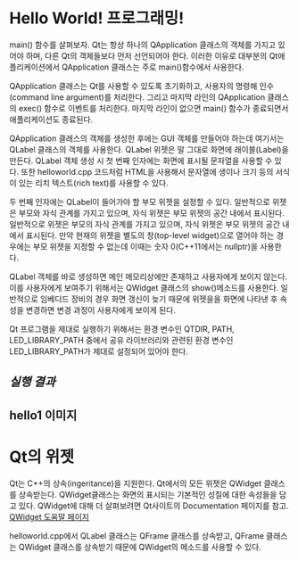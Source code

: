 # Hello World! 프로그래밍!

main() 함수를 살펴보자. Qt는 항상 하나의 QApplication 클래스의 객체를 가지고 있어야 하며, 다른 Qt의 객체들보다 먼저 선언되어야 한다. 이러한 이유로 대부분의 Qt애플리케이션에서 QApplication 클래스는 주로 main()함수에서 사용한다.

QApplication 클래스는 Qt를 사용할 수 있도록 초기화하고, 사용자의 명령해 인수(command line argument)를 처리한다. 그리고 마지막 라인의 QApplication 클래스의 exec() 함수로 이벤트를 처리한다. 마지막 라인이 없으면 main() 함수가 종료되면서 애플리케이션도 종료된다.

QApplication 클래스의 객체를 생성한 후에는 GUI 객체를 만들어야 하는데 여기서는 QLabel 클래스의 객체를 사용한다. QLabel 위젯은 말 그대로 화면에 래이블(Label)을 만든다. QLabel 객체 생성 시 첫 번째 인자에는 화면에 표시될 문자열을 사용할 수 있다. 또한 helloworld.cpp 코드처럼 HTML을 사용해서 문자열에 생이나 크기 등의 서식이 있는 리치 텍스트(rich text)를 사용할 수 있다.

두 번째 인자에는 QLabel이 들어가야 할 부모 위젯을 설정할 수 있다. 일반적으로 위젯은 부모와 자식 관계를 가지고 있으며, 자식 위젯은 부모 위젯의 공간 내에서 표시된다. 일반적으로 위젯은 부모의 자식 관계를 가지고 있으며, 자식 위젯은 부모 위젯의 공간 내에서 표시된다. 만약 현재의 위젯을 별도의 창(top-level widget)으로 열어야 하는 경우에는 부모 위젯을 지정할 수 없는데 이때는 숫자 0(C++11에서는 nullptr)을 사용한다.

QLabel 객체를 바로 생성하면 메인 메모리상에만 존재하고 사용자에게 보이지 않는다. 이를 사용자에게 보여주기 위해서는 QWidget 클래스의 show()메소드를 사용한다. 일반적으로 임베디드 장비의 경우 화면 갱신이 늦기 때문에 위젯을을 화면에 나타낸 후 속성을 변경하면 변경 과정이 사용자에게 보이게 된다.

Qt 프로그램을 제대로 실행하기 위해서는 환경 변수인 QTDIR, PATH, LED_LIBRARY_PATH 중에서 공유 라이브러리와 관련된 환경 변수인 LED_LIBRARY_PATH가 제대로 설정되어 있어야 한다.

***실행 결과***
---
hello1 이미지
---

# Qt의 위젯

Qt는 C++의 상속(ingeritance)을 지원한다. Qt에서의 모든 위젯은 QWidget 클래스를 상속받는다.
QWidget클래스는 화면의 표시되는 기본적인 성질에 대한 속성들을 담고 있다. QWidget에 대해 더 살펴보려면 Qt사이트의 Documentation 페이지를 참고.
[QWidget 도움말 페이지](https://doc.qt.io/qt-6.8/index.html)

helloworld.cpp에서 QLabel 클래스는 QFrame 클래스를 상속받고, QFrame 클래스는 QWidget 클래스를 상속받기 때문에 QWidget의 메소드를 사용할 수 있다.
